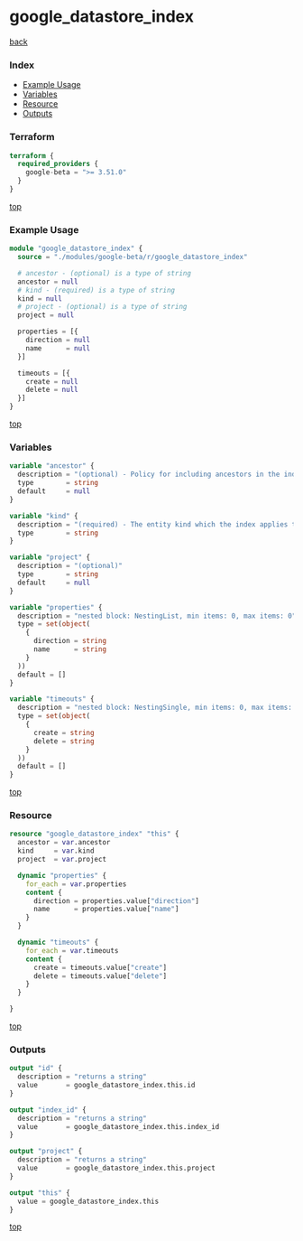 # google_datastore_index

[back](../google-beta.md)

### Index

- [Example Usage](#example-usage)
- [Variables](#variables)
- [Resource](#resource)
- [Outputs](#outputs)

### Terraform

```terraform
terraform {
  required_providers {
    google-beta = ">= 3.51.0"
  }
}
```

[top](#index)

### Example Usage

```terraform
module "google_datastore_index" {
  source = "./modules/google-beta/r/google_datastore_index"

  # ancestor - (optional) is a type of string
  ancestor = null
  # kind - (required) is a type of string
  kind = null
  # project - (optional) is a type of string
  project = null

  properties = [{
    direction = null
    name      = null
  }]

  timeouts = [{
    create = null
    delete = null
  }]
}
```

[top](#index)

### Variables

```terraform
variable "ancestor" {
  description = "(optional) - Policy for including ancestors in the index. Default value: \"NONE\" Possible values: [\"NONE\", \"ALL_ANCESTORS\"]"
  type        = string
  default     = null
}

variable "kind" {
  description = "(required) - The entity kind which the index applies to."
  type        = string
}

variable "project" {
  description = "(optional)"
  type        = string
  default     = null
}

variable "properties" {
  description = "nested block: NestingList, min items: 0, max items: 0"
  type = set(object(
    {
      direction = string
      name      = string
    }
  ))
  default = []
}

variable "timeouts" {
  description = "nested block: NestingSingle, min items: 0, max items: 0"
  type = set(object(
    {
      create = string
      delete = string
    }
  ))
  default = []
}
```

[top](#index)

### Resource

```terraform
resource "google_datastore_index" "this" {
  ancestor = var.ancestor
  kind     = var.kind
  project  = var.project

  dynamic "properties" {
    for_each = var.properties
    content {
      direction = properties.value["direction"]
      name      = properties.value["name"]
    }
  }

  dynamic "timeouts" {
    for_each = var.timeouts
    content {
      create = timeouts.value["create"]
      delete = timeouts.value["delete"]
    }
  }

}
```

[top](#index)

### Outputs

```terraform
output "id" {
  description = "returns a string"
  value       = google_datastore_index.this.id
}

output "index_id" {
  description = "returns a string"
  value       = google_datastore_index.this.index_id
}

output "project" {
  description = "returns a string"
  value       = google_datastore_index.this.project
}

output "this" {
  value = google_datastore_index.this
}
```

[top](#index)